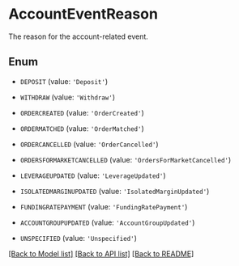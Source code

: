 # AccountEventReason

The reason for the account-related event.

## Enum

* `DEPOSIT` (value: `'Deposit'`)

* `WITHDRAW` (value: `'Withdraw'`)

* `ORDERCREATED` (value: `'OrderCreated'`)

* `ORDERMATCHED` (value: `'OrderMatched'`)

* `ORDERCANCELLED` (value: `'OrderCancelled'`)

* `ORDERSFORMARKETCANCELLED` (value: `'OrdersForMarketCancelled'`)

* `LEVERAGEUPDATED` (value: `'LeverageUpdated'`)

* `ISOLATEDMARGINUPDATED` (value: `'IsolatedMarginUpdated'`)

* `FUNDINGRATEPAYMENT` (value: `'FundingRatePayment'`)

* `ACCOUNTGROUPUPDATED` (value: `'AccountGroupUpdated'`)

* `UNSPECIFIED` (value: `'Unspecified'`)

[[Back to Model list]](../README.md#documentation-for-models) [[Back to API list]](../README.md#documentation-for-api-endpoints) [[Back to README]](../README.md)


